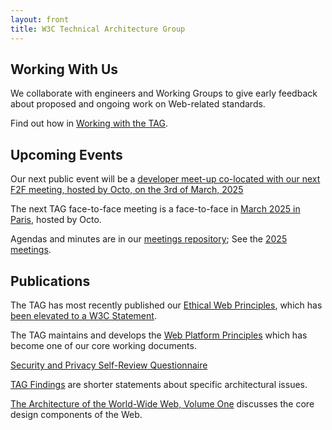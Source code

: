 ```yaml
---
layout: front
title: W3C Technical Architecture Group
---
```


<div class="row">
<div class="col-sm-4">

<h2><span class="glyphicon glyphicon-wrench" aria-hidden="true"></span> Working With Us</h2>

<p>We collaborate with engineers and Working Groups to give early feedback about proposed and ongoing work on Web-related standards.</p>

<p>Find out how in <a href="/workmode/">Working with the TAG</a>.</p>

</div>
<div class="col-sm-4">

<h2><span class="glyphicon glyphicon-calendar" aria-hidden="true"></span> Upcoming Events</h2>

<p>Our next public event will be a <a href="https://evenement.octo.com/inscription-à-lévénement-du-3-mars-meet-the-tag">developer meet-up co-located with our next F2F meeting, hosted by Octo, on the 3rd of March, 2025</a></p>

<p>The next TAG face-to-face meeting is a face-to-face in <a href="https://github.com/w3ctag/meetings/tree/gh-pages/2025/03-Paris">March 2025 in Paris</a>, hosted by Octo.</p>

<p>Agendas and minutes are in our <a href="https://github.com/w3ctag/meetings">meetings repository</a>; See the <a href="https://github.com/w3ctag/meetings/tree/gh-pages/2025">2025 meetings</a>.</p>

</div>
<div class="col-sm-4">

<h2><span class="glyphicon glyphicon-book" aria-hidden="true"></span> Publications</h2>

<p>The TAG has most recently published our <a href="https://www.w3.org/TR/ethical-web-principles/">Ethical Web Principles</a>, which has <a href="https://www.w3.org/blog/2024/ethical-web-principles-building-a-better-web/">been elevated to a W3C Statement</a>.</p>

<p>The TAG maintains and develops the <a href="https://www.w3.org/TR/design-principles/">Web Platform Principles</a> which has become one of our core working documents.</p>

<p><a href="https://www.w3.org/TR/security-privacy-questionnaire/">Security and Privacy Self-Review Questionnaire</a></p>

<p><a href="/findings/">TAG Findings</a> are shorter statements about specific architectural issues.</p>

<p><a href="https://www.w3.org/TR/webarch/">The Architecture of the World-Wide Web, Volume One</a> discusses the core design components of the Web.</p>

</div>
</div>

